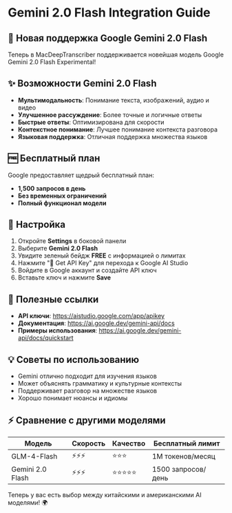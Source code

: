 # Gemini 2.0 Flash Integration Guide

## 🚀 Новая поддержка Google Gemini 2.0 Flash

Теперь в MacDeepTranscriber поддерживается новейшая модель Google Gemini 2.0 Flash Experimental! 

## ✨ Возможности Gemini 2.0 Flash

- **Мультимодальность**: Понимание текста, изображений, аудио и видео
- **Улучшенное рассуждение**: Более точные и логичные ответы
- **Быстрые ответы**: Оптимизирована для скорости
- **Контекстное понимание**: Лучшее понимание контекста разговора
- **Языковая поддержка**: Отличная поддержка множества языков

## 🆓 Бесплатный план

Google предоставляет щедрый бесплатный план:
- **1,500 запросов в день**
- **Без временных ограничений**
- **Полный функционал модели**

## 🔧 Настройка

1. Откройте **Settings** в боковой панели
2. Выберите **Gemini 2.0 Flash**
3. Увидите зеленый бейдж **FREE** с информацией о лимитах
4. Нажмите "🔑 Get API Key" для перехода к Google AI Studio
5. Войдите в Google аккаунт и создайте API ключ
6. Вставьте ключ и нажмите **Save**

## 🔗 Полезные ссылки

- **API ключи**: https://aistudio.google.com/app/apikey
- **Документация**: https://ai.google.dev/gemini-api/docs
- **Примеры использования**: https://ai.google.dev/gemini-api/docs/quickstart

## 💡 Советы по использованию

- Gemini отлично подходит для изучения языков
- Может объяснять грамматику и культурные контексты
- Поддерживает разговор на множестве языков
- Хорошо понимает нюансы и идиомы

## ⚡ Сравнение с другими моделями

| Модель | Скорость | Качество | Бесплатный лимит |
|--------|----------|----------|------------------|
| GLM-4-Flash | ⚡⚡⚡ | ⭐⭐⭐ | 1M токенов/месяц |
| Gemini 2.0 Flash | ⚡⚡⚡ | ⭐⭐⭐⭐⭐ | 1500 запросов/день |

Теперь у вас есть выбор между китайскими и американскими AI моделями! 🌍
